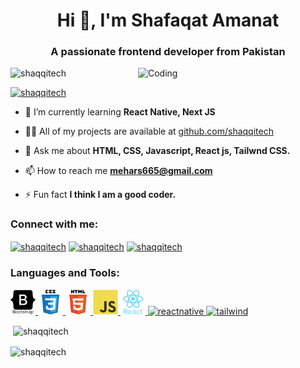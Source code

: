 <h1 align="center">Hi 👋, I'm Shafaqat Amanat</h1>
<h3 align="center">A passionate frontend developer from Pakistan</h3>
<img align="right" alt="Coding" width="300" src="https://images-platform.99static.com/0uwg49IpvcXjPJpCq6wbDcNPTq4=/69x0:632x563/fit-in/500x500/projects-files/85/8576/857670/40d6ad18-5826-41f2-ba3d-395856372c1a.gif" />

<p align="left"> <img src="https://komarev.com/ghpvc/?username=shaqqitech&label=Profile%20views&color=0e75b6&style=flat" alt="shaqqitech" /> </p>

<p align="left"> <a href="https://twitter.com/shaqqitech" target="blank"><img src="https://img.shields.io/twitter/follow/shaqqitech?logo=twitter&style=for-the-badge" alt="shaqqitech" /></a> </p>

- 🌱 I’m currently learning **React Native, Next JS**

- 👨‍💻 All of my projects are available at [github.com/shaqqitech](github.com/shaqqitech)

- 💬 Ask me about **HTML, CSS, Javascript, React js, Tailwnd CSS.**

- 📫 How to reach me **mehars665@gmail.com**

- ⚡ Fun fact **I think I am a good coder.**

<h3 align="left">Connect with me:</h3>
<p align="left">
<a href="https://twitter.com/shaqqitech" target="blank"><img align="center" src="https://raw.githubusercontent.com/rahuldkjain/github-profile-readme-generator/master/src/images/icons/Social/twitter.svg" alt="shaqqitech" height="30" width="40" /></a>
<a href="https://linkedin.com/in/shaqqitech" target="blank"><img align="center" src="https://raw.githubusercontent.com/rahuldkjain/github-profile-readme-generator/master/src/images/icons/Social/linked-in-alt.svg" alt="shaqqitech" height="30" width="40" /></a>
<a href="https://instagram.com/shaqqitech" target="blank"><img align="center" src="https://raw.githubusercontent.com/rahuldkjain/github-profile-readme-generator/master/src/images/icons/Social/instagram.svg" alt="shaqqitech" height="30" width="40" /></a>
</p>

<h3 align="left">Languages and Tools:</h3>
<p align="left"> <a href="https://getbootstrap.com" target="_blank" rel="noreferrer"> <img src="https://raw.githubusercontent.com/devicons/devicon/master/icons/bootstrap/bootstrap-plain-wordmark.svg" alt="bootstrap" width="40" height="40"/> </a> <a href="https://www.w3schools.com/css/" target="_blank" rel="noreferrer"> <img src="https://raw.githubusercontent.com/devicons/devicon/master/icons/css3/css3-original-wordmark.svg" alt="css3" width="40" height="40"/> </a> <a href="https://www.w3.org/html/" target="_blank" rel="noreferrer"> <img src="https://raw.githubusercontent.com/devicons/devicon/master/icons/html5/html5-original-wordmark.svg" alt="html5" width="40" height="40"/> </a> <a href="https://developer.mozilla.org/en-US/docs/Web/JavaScript" target="_blank" rel="noreferrer"> <img src="https://raw.githubusercontent.com/devicons/devicon/master/icons/javascript/javascript-original.svg" alt="javascript" width="40" height="40"/> </a> <a href="https://reactjs.org/" target="_blank" rel="noreferrer"> <img src="https://raw.githubusercontent.com/devicons/devicon/master/icons/react/react-original-wordmark.svg" alt="react" width="40" height="40"/> </a> <a href="https://reactnative.dev/" target="_blank" rel="noreferrer"> <img src="https://reactnative.dev/img/header_logo.svg" alt="reactnative" width="40" height="40"/> </a> <a href="https://tailwindcss.com/" target="_blank" rel="noreferrer"> <img src="https://www.vectorlogo.zone/logos/tailwindcss/tailwindcss-icon.svg" alt="tailwind" width="40" height="40"/> </a> </p>

<p>&nbsp;<img align="center" src="https://github-readme-stats.vercel.app/api?username=shaqqitech&show_icons=true&locale=en" alt="shaqqitech" /></p>

<p><img align="center" src="https://github-readme-streak-stats.herokuapp.com/?user=shaqqitech&" alt="shaqqitech" /></p>
